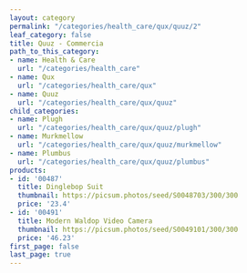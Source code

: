 ```yaml
---
layout: category
permalink: "/categories/health_care/qux/quuz/2"
leaf_category: false
title: Quuz - Commercia
path_to_this_category:
- name: Health & Care
  url: "/categories/health_care"
- name: Qux
  url: "/categories/health_care/qux"
- name: Quuz
  url: "/categories/health_care/qux/quuz"
child_categories:
- name: Plugh
  url: "/categories/health_care/qux/quuz/plugh"
- name: Murkmellow
  url: "/categories/health_care/qux/quuz/murkmellow"
- name: Plumbus
  url: "/categories/health_care/qux/quuz/plumbus"
products:
- id: '00487'
  title: Dinglebop Suit
  thumbnail: https://picsum.photos/seed/S0048703/300/300
  price: '23.4'
- id: '00491'
  title: Modern Waldop Video Camera
  thumbnail: https://picsum.photos/seed/S0049101/300/300
  price: '46.23'
first_page: false
last_page: true
---
```

